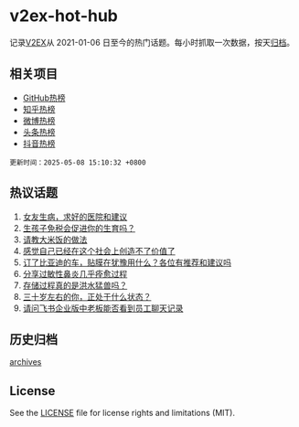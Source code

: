 # v2ex-hot-hub

 记录[V2EX](https://www.v2ex.com/)从 2021-01-06 日至今的热门话题。每小时抓取一次数据，按天[归档](archives)。
 
 ## 相关项目

- [GitHub热榜](https://github.com/lonnyzhang423/github-hot-hub)
- [知乎热榜](https://github.com/lonnyzhang423/zhihu-hot-hub)
- [微博热榜](https://github.com/lonnyzhang423/weibo-hot-hub)
- [头条热榜](https://github.com/lonnyzhang423/toutiao-hot-hub)
- [抖音热榜](https://github.com/lonnyzhang423/douyin-hot-hub)


 `更新时间：2025-05-08 15:10:32 +0800`

## 热议话题

1. [女友生病，求好的医院和建议](https://www.v2ex.com/t/1130190)
1. [生孩子免税会促进你的生育吗？](https://www.v2ex.com/t/1130370)
1. [请教大米饭的做法](https://www.v2ex.com/t/1130342)
1. [感觉自己已经在这个社会上创造不了价值了](https://www.v2ex.com/t/1130206)
1. [订了比亚迪的车，贴膜在犹豫用什么？各位有推荐和建议吗](https://www.v2ex.com/t/1130362)
1. [分享过敏性鼻炎几乎痊愈过程](https://www.v2ex.com/t/1130189)
1. [存储过程真的是洪水猛兽吗？](https://www.v2ex.com/t/1130319)
1. [三十岁左右的你，正处于什么状态？](https://www.v2ex.com/t/1130260)
1. [请问飞书企业版中老板能否看到员工聊天记录](https://www.v2ex.com/t/1130318)

## 历史归档

[archives](archives)

## License

See the [LICENSE](LICENSE) file for license rights and limitations (MIT).
